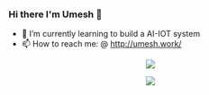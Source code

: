 ### Hi there I'm Umesh 👋



- 🌱 I’m currently learning to build a AI-IOT system
- 📫 How to reach me: @ http://umesh.work/

<p align="center">
  <img src="https://github-readme-stats.vercel.app/api?username=ioumesh&show_icons=true&theme=vue-dark" />
</p>
<p align="center">
  <img align="center" src="https://github-readme-stats.vercel.app/api/top-langs/?username=ioumesh&layout=compact&theme=radical" />
</p>
